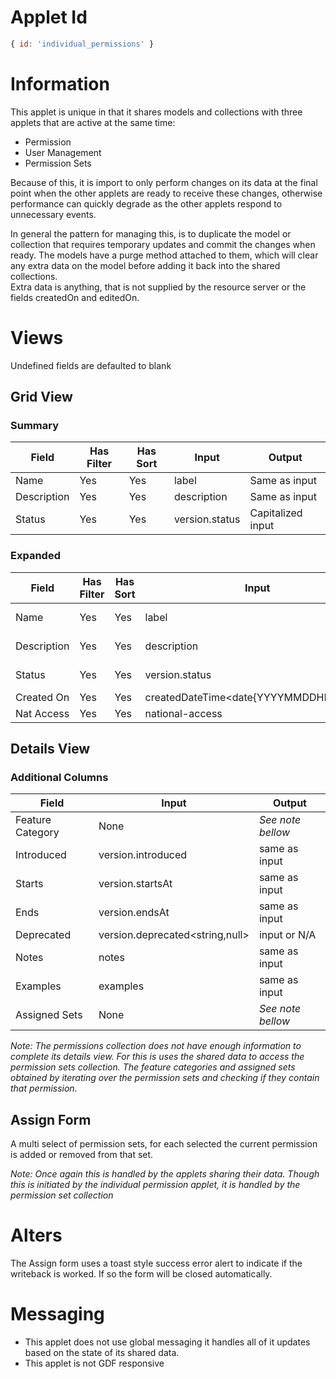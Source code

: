 # Applet Id

```javascript
{ id: 'individual_permissions' }
```

# Information 
This applet is unique in that it shares models and collections with three applets that are active at the same time:
* Permission 
* User Management
* Permission Sets 

Because of this, it is import to only perform changes on its data at the final point when the other applets are ready to receive these changes,
otherwise performance can quickly degrade as the other applets respond to unnecessary events.
 
In general the pattern for managing this, is to duplicate the model or collection that requires temporary updates and commit the changes when ready. 
The models have a purge method attached to them, which will clear any extra data on the model before adding it back into the shared collections.  
Extra data is anything, that is not supplied by the resource server or the fields createdOn and editedOn. 


# Views

Undefined fields are defaulted to blank 

## Grid View

### Summary
|Field| Has Filter | Has Sort | Input | Output | 
|-----|------------|----------|-------|--------|
| Name | Yes | Yes | label<string> | Same as input |
| Description | Yes | Yes | description<string> | Same as input |
| Status | Yes | Yes | version.status<string> | Capitalized input | 

### Expanded 
|Field| Has Filter | Has Sort | Input | Output | 
|-----|------------|----------|-------|--------|
| Name | Yes | Yes | label<string> | Same as input |
| Description | Yes | Yes | description<string> | Same as input |
| Status | Yes | Yes | version.status<string> | Capitalized input | 
|Created On | Yes | Yes | createdDateTime<date{YYYYMMDDHHmmss}> | MM/DD/YYYY |
| Nat Access | Yes | Yes | national-access<boolean> | Yes or No | 

## Details View 

### Additional Columns
|Field| Input | Output | 
|-----|-------| ------ |
| Feature Category | None | *See note bellow* |
| Introduced | version.introduced<string> | same as input |
| Starts | version.startsAt<string> | same as input |
| Ends | version.endsAt<string> | same as input |
|Deprecated | version.deprecated<string,null>| input or N/A |
|Notes | notes<string> | same as input |
|Examples | examples | same as input |
|Assigned Sets| None | *See note bellow* |

*Note: The permissions collection does not have enough information to complete its details view. For this is uses the shared data to access the permission sets collection. The feature categories and assigned sets obtained by iterating over the permission sets and checking if they contain that permission.* 

## Assign Form
A multi select of permission sets, for each selected the current permission is added or removed from that set. 

*Note: Once again this is handled by the applets sharing their data.  Though this is initiated by the individual permission applet, it is handled by the permission set collection*

# Alters 
The Assign form uses a toast style success error alert to indicate if the writeback is worked.  If so the form will be closed automatically. 

# Messaging 
* This applet does not use global messaging it handles all of it updates based on the state of its shared data.
* This applet is not GDF responsive 
